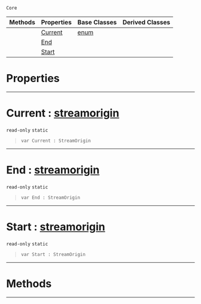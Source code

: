  `Core`

|Methods|Properties|Base Classes|Derived Classes|
|---|---|---|---|
| |[ Current](https://plasmaengine.github.io/PlasmaDocs/Plasma1/C++/code_reference/lightning_base_types/streamorigin.md#current-plasma-engine-docu)|[enum](https://plasmaengine.github.io/PlasmaDocs/Plasma1/C++/code_reference/lightning_base_types/enum.md)| |
| |[ End](https://plasmaengine.github.io/PlasmaDocs/Plasma1/C++/code_reference/lightning_base_types/streamorigin.md#end-plasma-engine-document)| | |
| |[ Start](https://plasmaengine.github.io/PlasmaDocs/Plasma1/C++/code_reference/lightning_base_types/streamorigin.md#start-plasma-engine-docume)| | |


 #  Properties


---  
 #  Current : [streamorigin](https://plasmaengine.github.io/PlasmaDocs/Plasma1/C++/code_reference/lightning_base_types/streamorigin.md)

 `read-only` `static`

> 
> ``` lang=cpp, name=Lightning
> var Current : StreamOrigin


---  
 #  End : [streamorigin](https://plasmaengine.github.io/PlasmaDocs/Plasma1/C++/code_reference/lightning_base_types/streamorigin.md)

 `read-only` `static`

> 
> ``` lang=cpp, name=Lightning
> var End : StreamOrigin


---  
 #  Start : [streamorigin](https://plasmaengine.github.io/PlasmaDocs/Plasma1/C++/code_reference/lightning_base_types/streamorigin.md)

 `read-only` `static`

> 
> ``` lang=cpp, name=Lightning
> var Start : StreamOrigin


---  
 #  Methods


---  
 

 